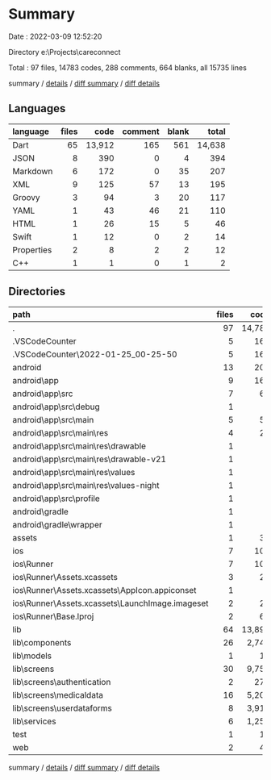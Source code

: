 # Summary

Date : 2022-03-09 12:52:20

Directory e:\Projects\careconnect

Total : 97 files,  14783 codes, 288 comments, 664 blanks, all 15735 lines

summary / [details](details.md) / [diff summary](diff.md) / [diff details](diff-details.md)

## Languages
| language | files | code | comment | blank | total |
| :--- | ---: | ---: | ---: | ---: | ---: |
| Dart | 65 | 13,912 | 165 | 561 | 14,638 |
| JSON | 8 | 390 | 0 | 4 | 394 |
| Markdown | 6 | 172 | 0 | 35 | 207 |
| XML | 9 | 125 | 57 | 13 | 195 |
| Groovy | 3 | 94 | 3 | 20 | 117 |
| YAML | 1 | 43 | 46 | 21 | 110 |
| HTML | 1 | 26 | 15 | 5 | 46 |
| Swift | 1 | 12 | 0 | 2 | 14 |
| Properties | 2 | 8 | 2 | 2 | 12 |
| C++ | 1 | 1 | 0 | 1 | 2 |

## Directories
| path | files | code | comment | blank | total |
| :--- | ---: | ---: | ---: | ---: | ---: |
| . | 97 | 14,783 | 288 | 664 | 15,735 |
| .VSCodeCounter | 5 | 160 | 0 | 26 | 186 |
| .VSCodeCounter\2022-01-25_00-25-50 | 5 | 160 | 0 | 26 | 186 |
| android | 13 | 206 | 60 | 33 | 299 |
| android\app | 9 | 161 | 58 | 22 | 241 |
| android\app\src | 7 | 64 | 55 | 11 | 130 |
| android\app\src\debug | 1 | 4 | 3 | 1 | 8 |
| android\app\src\main | 5 | 56 | 49 | 9 | 114 |
| android\app\src\main\res | 4 | 26 | 34 | 7 | 67 |
| android\app\src\main\res\drawable | 1 | 4 | 7 | 2 | 13 |
| android\app\src\main\res\drawable-v21 | 1 | 4 | 7 | 2 | 13 |
| android\app\src\main\res\values | 1 | 9 | 11 | 2 | 22 |
| android\app\src\main\res\values-night | 1 | 9 | 9 | 1 | 19 |
| android\app\src\profile | 1 | 4 | 3 | 1 | 8 |
| android\gradle | 1 | 5 | 1 | 1 | 7 |
| android\gradle\wrapper | 1 | 5 | 1 | 1 | 7 |
| assets | 1 | 37 | 0 | 0 | 37 |
| ios | 7 | 101 | 2 | 8 | 111 |
| ios\Runner | 7 | 101 | 2 | 8 | 111 |
| ios\Runner\Assets.xcassets | 3 | 27 | 0 | 3 | 30 |
| ios\Runner\Assets.xcassets\AppIcon.appiconset | 1 | 1 | 0 | 0 | 1 |
| ios\Runner\Assets.xcassets\LaunchImage.imageset | 2 | 26 | 0 | 3 | 29 |
| ios\Runner\Base.lproj | 2 | 61 | 2 | 2 | 65 |
| lib | 64 | 13,898 | 155 | 554 | 14,607 |
| lib\components | 26 | 2,748 | 34 | 140 | 2,922 |
| lib\models | 1 | 16 | 3 | 5 | 24 |
| lib\screens | 30 | 9,750 | 67 | 277 | 10,094 |
| lib\screens\authentication | 2 | 276 | 9 | 15 | 300 |
| lib\screens\medicaldata | 16 | 5,204 | 9 | 143 | 5,356 |
| lib\screens\userdataforms | 8 | 3,913 | 48 | 93 | 4,054 |
| lib\services | 6 | 1,258 | 24 | 116 | 1,398 |
| test | 1 | 14 | 10 | 7 | 31 |
| web | 2 | 49 | 15 | 6 | 70 |

summary / [details](details.md) / [diff summary](diff.md) / [diff details](diff-details.md)